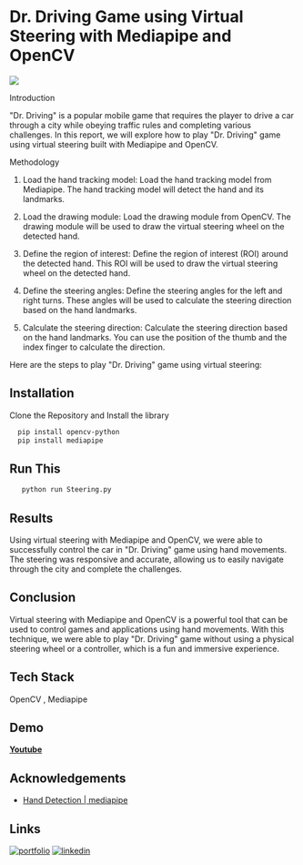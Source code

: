 # Dr. Driving Game using Virtual Steering with Mediapipe and OpenCV

![](https://github.com/sv2441/Dr.-Driving-Game-using-Virtual-Steering-with-Mediapipe-and-OpenCV/blob/master/output.gif)

Introduction

"Dr. Driving" is a popular mobile game that requires the player to drive a car through a city while obeying traffic rules and completing various challenges. In this report, we will explore how to play "Dr. Driving" game using virtual steering built with Mediapipe and OpenCV.

Methodology

1) Load the hand tracking model: Load the hand tracking model from Mediapipe. The hand tracking model will detect the hand and its landmarks.

2) Load the drawing module: Load the drawing module from OpenCV. The drawing module will be used to draw the virtual steering wheel on the detected hand.

3) Define the region of interest: Define the region of interest (ROI) around the detected hand. This ROI will be used to draw the virtual steering wheel on the detected hand.

4) Define the steering angles: Define the steering angles for the left and right turns. These angles will be used to calculate the steering direction based on the hand landmarks.

5) Calculate the steering direction: Calculate the steering direction based on the hand landmarks. You can use the position of the thumb and the index finger to calculate the direction.


Here are the steps to play "Dr. Driving" game using virtual steering:

## Installation

Clone the Repository
and Install the library

```bash
  pip install opencv-python
  pip install mediapipe
```

## Run This

```bash
   python run Steering.py
```

## Results

Using virtual steering with Mediapipe and OpenCV, we were able to successfully control the car in "Dr. Driving" game using hand movements. The steering was responsive and accurate, allowing us to easily navigate through the city and complete the challenges.

## Conclusion

Virtual steering with Mediapipe and OpenCV is a powerful tool that can be used to control games and applications using hand movements. With this technique, we were able to play "Dr. Driving" game without using a physical steering wheel or a controller, which is a fun and immersive experience.

## Tech Stack

OpenCV , Mediapipe

## Demo

**[Youtube](https://github.com/sv2441/Dr.-Driving-Game-using-Virtual-Steering-with-Mediapipe-and-OpenCV/blob/master/Result.mkv)**

## Acknowledgements

- [Hand Detection | mediapipe](https://google.github.io/mediapipe/solutions/pose.html)

## Links

[![portfolio](https://img.shields.io/badge/my_portfolio-000?style=for-the-badge&logo=ko-fi&logoColor=white)](https://sv2441.github.io/sandeepp/)
[![linkedin](https://img.shields.io/badge/linkedin-0A66C2?style=for-the-badge&logo=linkedin&logoColor=white)](https://www.linkedin.com/in/sandeep-vishwakarma-3b592b174/)
